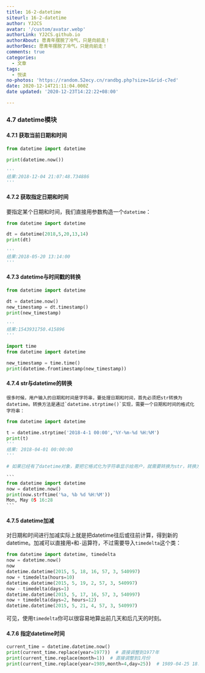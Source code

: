 ```yaml
---
title: 16-2-datetime
siteurl: 16-2-datetime
author: YJ2CS
avatar: '/custom/avatar.webp'
authorLink: YJ2CS.github.io
authorAbout: 愿青年摆脱了冷气，只是向前走！
authorDesc: 愿青年摆脱了冷气，只是向前走！
comments: true
categories:
  - 文章
tags:
  - 悦读
no-photos: 'https://random.52ecy.cn/randbg.php?size=1&rid-c7ed'
date: 2020-12-14T21:11:04.000Z
date updated: '2020-12-23T14:22:22+08:00'

---
```


### **4.7 datetime模块**

#### **4.7.1 获取当前日期和时间**

```python
from datetime import datetime

print(datetime.now())

'''
结果:2018-12-04 21:07:48.734886
'''
```

#### **4.7.2 获取指定日期和时间**

要指定某个日期和时间，我们直接用参数构造一个`datetime`：

```python
from datetime import datetime

dt = datetime(2018,5,20,13,14)
print(dt)

'''
结果:2018-05-20 13:14:00
'''
```

#### **4.7.3 datetime与时间戳的转换**

```python
from datetime import datetime

dt = datetime.now()
new_timestamp = dt.timestamp()
print(new_timestamp)

'''
结果:1543931750.415896
'''

import time
from datetime import datetime

new_timestamp = time.time()
print(datetime.fromtimestamp(new_timestamp))
```

#### **4.7.4 str与datetime的转换**

    很多时候，用户输入的日期和时间是字符串，要处理日期和时间，首先必须把str转换为datetime。转换方法是通过`datetime.strptime()`实现，需要一个日期和时间的格式化字符串：

````python
from datetime import datetime

t = datetime.strptime('2018-4-1 00:00','%Y-%m-%d %H:%M')
print(t)
'''
结果: 2018-04-01 00:00:00
'''

# 如果已经有了datetime对象，要把它格式化为字符串显示给用户，就需要转换为str，转换方法是通过`strftime()`实现的，同样# 需要一个日期和时间的格式化字符串：

```
from datetime import datetime
now = datetime.now()
print(now.strftime('%a, %b %d %H:%M'))
Mon, May 05 16:28
```

````

#### **4.7.5 datetime加减**

对日期和时间进行加减实际上就是把datetime往后或往前计算，得到新的datetime。加减可以直接用`+`和`-`运算符，不过需要导入`timedelta`这个类：

```python
from datetime import datetime, timedelta
now = datetime.now()
now
datetime.datetime(2015, 5, 18, 16, 57, 3, 540997)
now + timedelta(hours=10)
datetime.datetime(2015, 5, 19, 2, 57, 3, 540997)
now - timedelta(days=1)
datetime.datetime(2015, 5, 17, 16, 57, 3, 540997)
now + timedelta(days=2, hours=12)
datetime.datetime(2015, 5, 21, 4, 57, 3, 540997)
```

可见，使用`timedelta`你可以很容易地算出前几天和后几天的时刻。

#### **4.7.6 指定datetime时间**

```python
current_time = datetime.datetime.now()
print(current_time.replace(year=1977))  # 直接调整到1977年
print(current_time.replace(month=1))  # 直接调整到1月份
print(current_time.replace(year=1989,month=4,day=25))  # 1989-04-25 18:49:05.898601
```
